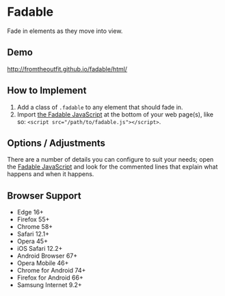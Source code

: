 # Fadable
Fade in elements as they move into view.

## Demo
http://fromtheoutfit.github.io/fadable/html/

## How to Implement
1. Add a class of `.fadable` to any element that should fade in.
2. Import [the Fadable JavaScript](https://github.com/fromtheoutfit/fadable/blob/master/html/fadable.js) at the bottom of your web page(s), like so: `<script src="/path/to/fadable.js"></script>`.

## Options / Adjustments
There are a number of details you can configure to suit your needs; open the <a href="https://github.com/fromtheoutfit/fadable/blob/master/html/fadable.js">Fadable JavaScript</a> and look for the commented lines that explain what happens and when it happens.

## Browser Support
* Edge 16+
* Firefox 55+
* Chrome 58+
* Safari 12.1+
* Opera 45+
* iOS Safari 12.2+
* Android Browser 67+
* Opera Mobile 46+
* Chrome for Android 74+
* Firefox for Android 66+
* Samsung Internet 9.2+
